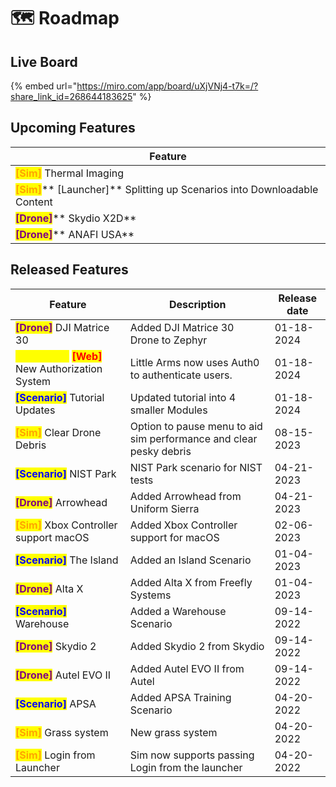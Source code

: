 # 🗺️ Roadmap

## Live Board

{% embed url="https://miro.com/app/board/uXjVNj4-t7k=/?share_link_id=268644183625" %}

## Upcoming Features

| Feature                                                                                                                                               |
| ----------------------------------------------------------------------------------------------------------------------------------------------------- |
| <mark style="color:orange;">**\[Sim]**</mark> Thermal Imaging                                                                                         |
| <mark style="color:orange;">**\[Sim]**</mark>** **<mark style="color:yellow;">**\[Launcher]**</mark> Splitting up Scenarios into Downloadable Content |
| <mark style="color:purple;">**\[Drone]**</mark>** Skydio X2D**                                                                                        |
| <mark style="color:purple;">**\[Drone]**</mark>** ANAFI USA**                                                                                         |

## Released Features

| Feature                                                                                                                | Description                                                        | Release date |
| ---------------------------------------------------------------------------------------------------------------------- | ------------------------------------------------------------------ | ------------ |
| <mark style="color:purple;">**\[Drone]**</mark> DJI Matrice 30                                                         | Added DJI Matrice 30 Drone to Zephyr                               | 01-18-2024   |
| <mark style="color:yellow;">**\[Launcher]**</mark> <mark style="color:red;">**\[Web]**</mark> New Authorization System | Little Arms now uses Auth0 to authenticate users.                  | 01-18-2024   |
| <mark style="color:blue;">**\[Scenario]**</mark> Tutorial Updates                                                      | Updated tutorial into 4 smaller Modules                            | 01-18-2024   |
|  <mark style="color:orange;">**\[Sim]**</mark> Clear Drone Debris                                                      | Option to pause menu to aid sim performance and clear pesky debris | 08-15-2023   |
| <mark style="color:blue;">**\[Scenario]**</mark> NIST Park                                                             | NIST Park scenario for NIST tests                                  | 04-21-2023   |
| <mark style="color:purple;">**\[Drone]**</mark> Arrowhead                                                              | Added Arrowhead from Uniform Sierra                                | 04-21-2023   |
| <mark style="color:orange;">**\[Sim]**</mark> Xbox Controller support macOS                                            | Added Xbox Controller support for macOS                            | 02-06-2023   |
| <mark style="color:blue;">**\[Scenario]**</mark> The Island                                                            | Added an Island Scenario                                           | 01-04-2023   |
| <mark style="color:purple;">**\[Drone]**</mark> Alta X                                                                 | Added Alta X from Freefly Systems                                  | 01-04-2023   |
| <mark style="color:blue;">**\[Scenario]**</mark> Warehouse                                                             | Added a Warehouse Scenario                                         | 09-14-2022   |
| <mark style="color:purple;">**\[Drone]**</mark> Skydio 2                                                               | Added Skydio 2 from Skydio                                         | 09-14-2022   |
| <mark style="color:purple;">**\[Drone]**</mark> Autel EVO II                                                           | Added Autel EVO II from Autel                                      | 09-14-2022   |
| <mark style="color:blue;">**\[Scenario]**</mark> APSA                                                                  | Added APSA Training Scenario                                       | 04-20-2022   |
| <mark style="color:orange;">**\[Sim]**</mark> Grass system                                                             | New grass system                                                   | 04-20-2022   |
| <mark style="color:orange;">**\[Sim]**</mark> Login from Launcher                                                      | Sim now supports passing Login from the launcher                   | 04-20-2022   |
